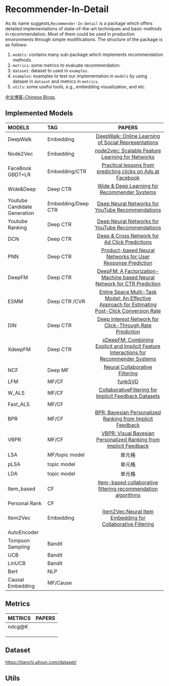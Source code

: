 # Recommender-In-Detail

As its name suggests,`Recommender-In-Detail` is a package which offers detailed implementations of state-of-the-art techniques and basic methods in recommendation. Most of them could be used in production environments through simple modifications. The structure of the package is as follows:

1. `models`: contains many sub-package which implements recommendation methods.
2. `metrics`: some metrics to evaluate recommendation.
3. `dataset`: dataset to used in `examples`.
4. `examples`: examples to test our implementation in `models` by using dataset in `dataset` and metrics in `metrics`.
5. `utils`: some useful tools, e.g., embedding visualization, and etc.

[中文博客-Chinese Blogs](https://yinyajun.github.io/).

## Implemented Models

| MODELS| TAG | PAPERS |
|  :---  | :---  | :--:  |
| DeepWalk  | Embedding          | [DeepWalk: Online Learning of Social Representations](https://arxiv.org/abs/1403.6652) |
| Node2Vec | Embedding          | [node2vec: Scalable Feature Learning for Networks](<https://cs.stanford.edu/~jure/pubs/node2vec-kdd16.pdf>) |
| FaceBook GBDT+LR | Embedding/CTR      | [Practical lessons from predicting clicks on Ads at Facebook]() |
| Wide&Deep | Deep CTR | [Wide & Deep Learning for Recommender Systems](https://arxiv.org/abs/1606.07792) |
| Youtube   Candidate Generation | Embedding/Deep CTR | [Deep Neural Networks for YouTube Recommendations]() |
| Youtube    Ranking | Deep CTR | [Deep Neural Networks for YouTube Recommendations]() |
| DCN | Deep CTR | [Deep & Cross Network for Ad Click Predictions](<https://arxiv.org/pdf/1708.05123.pdf>) |
| PNN | Deep CTR | [Product-based Neural Networks for User Response Prediction](https://arxiv.org/abs/1611.00144) |
| DeepFM | Deep CTR | [DeepFM: A Factorization-Machine based Neural Network for CTR Prediction](<https://arxiv.org/abs/1703.04247>) |
| ESMM | Deep CTR /CVR | [Entire Space Multi-Task Model: An Effective Approach for Estimating Post-Click Conversion Rate](<https://arxiv.org/abs/1804.07931>) |
| DIN | Deep CTR | [Deep Interest Network for Click-Through Rate Prediction](https://arxiv.org/abs/1706.06978) |
| XdeepFM | Deep CTR | [xDeepFM: Combining Explicit and Implicit Feature Interactions for Recommender Systems](https://arxiv.org/abs/1803.05170) |
| NCF | Deep MF | [Neural Collaborative Filtering](https://arxiv.org/abs/1708.05031) |
| LFM | MF/CF | [funkSVD](https://sifter.org/~simon/journal/20061211.html) |
| W_ALS | MF/CF | [CollaborativeFiltering for Implicit Feedback Datasets](https://www.researchgate.net/publication/220765111_Collaborative_Filtering_for_Implicit_Feedback_Datasets?ev=pub_cit) |
| Fast_ALS | MF/CF |  |
| BPR | MF/CF | [BPR: Bayesian Personalized Ranking from Implicit Feedback](https://arxiv.org/abs/1205.2618) |
| VBPR | MF/CF | [VBPR: Visual Bayesian Personalized Ranking from Implicit Feedback](https://arxiv.org/abs/1510.01784) |
| LSA | MF/topic model | 单元格 |
| pLSA | topic model | 单元格 |
| LDA | topic model | 单元格 |
| Item_based | CF | [Item-based collaborative filtering recommendation algorithms]() |
| Personal Rank | CF |  |
| Item2Vec | Embedding          | [Item2Vec:Neural Item Embedding for Collaborative Filtering](https://arxiv.org/abs/1603.04259) |
| AutoEncoder |  |  |
| Tompson Sampling | Bandit |  |
| UCB | Bandit |  |
| LinUCB | Bandit |  |
| Bert | NLP |  |
| Causal Embedding | MF/Cause |  |

## Metrics

| METRICS | PAPERS |
| ---- | ------ |
| ndcg@K |        |
|      |        |
|      |        |
|      |      |




## Dataset

https://tianchi.aliyun.com/dataset/

## Utils





